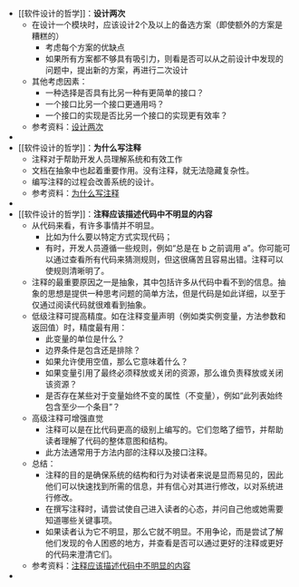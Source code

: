 - [[软件设计的哲学]]：**设计两次**
	- 在设计一个模块时，应该设计2个及以上的备选方案（即使额外的方案是糟糕的）
		- 考虑每个方案的优缺点
		- 如果所有方案都不够具有吸引力，则看是否可以从之前设计中发现的问题中，提出新的方案，再进行二次设计
	- 其他考虑因素：
		- 一种选择是否具有比另一种有更简单的接口？
		- 一个接口比另一个接口更通用吗？
		- 一个接口的实现是否比另一个接口的实现更有效率？
	- 参考资料：[设计两次](https://cactus-proj.github.io/A-Philosophy-of-Software-Design-zh/ch11.html#%E7%AC%AC-11-%E7%AB%A0-%E8%AE%BE%E8%AE%A1%E4%B8%A4%E6%AC%A1)
-
- [[软件设计的哲学]]：**为什么写注释**
	- 注释对于帮助开发人员理解系统和有效工作
	- 文档在抽象中也起着重要作用。没有注释，就无法隐藏复杂性。
	- 编写注释的过程会改善系统的设计。
	- 参考资料：[为什么写注释](https://cactus-proj.github.io/A-Philosophy-of-Software-Design-zh/ch12.html)
-
- [[软件设计的哲学]]：**注释应该描述代码中不明显的内容**
	- 从代码来看，有许多事情并不明显。
		- 比如为什么要以特定方式实现代码；
		- 有时，开发人员遵循一些规则，例如“总是在 b 之前调用 a”。你可能可以通过查看所有代码来猜测规则，但这很痛苦且容易出错。注释可以使规则清晰明了。
	- 注释的最重要原因之一是抽象，其中包括许多从代码中看不到的信息。抽象的思想是提供一种思考问题的简单方法，但是代码是如此详细，以至于仅通过阅读代码就很难看到抽象。
	- 低级注释可提高精度。如在注释变量声明（例如类实例变量，方法参数和返回值）时，精度最有用：
		- 此变量的单位是什么？
		- 边界条件是包含还是排除？
		- 如果允许使用空值，那么它意味着什么？
		- 如果变量引用了最终必须释放或关闭的资源，那么谁负责释放或关闭该资源？
		- 是否存在某些对于变量始终不变的属性（不变量），例如“此列表始终包含至少一个条目”？
	- 高级注释可增强直觉
		- 注释可以是在比代码更高的级别上编写的。它们忽略了细节，并帮助读者理解了代码的整体意图和结构。
		- 此方法通常用于方法内部的注释以及接口注释。
	- 总结：
		- 注释的目的是确保系统的结构和行为对读者来说是显而易见的，因此他们可以快速找到所需的信息，并有信心对其进行修改，以对系统进行修改。
		- 在撰写注释时，请尝试使自己进入读者的心态，并问自己他或她需要知道哪些关键事项。
		- 如果读者认为它不明显，那么它就不明显。不用争论，而是尝试了解他们发现的令人困惑的地方，并查看是否可以通过更好的注释或更好的代码来澄清它们。
	- 参考资料：[注释应该描述代码中不明显的内容](https://cactus-proj.github.io/A-Philosophy-of-Software-Design-zh/ch13.html#%E7%AC%AC-13-%E7%AB%A0-%E6%B3%A8%E9%87%8A%E5%BA%94%E8%AF%A5%E6%8F%8F%E8%BF%B0%E4%BB%A3%E7%A0%81%E4%B8%AD%E4%B8%8D%E6%98%8E%E6%98%BE%E7%9A%84%E5%86%85%E5%AE%B9)
-